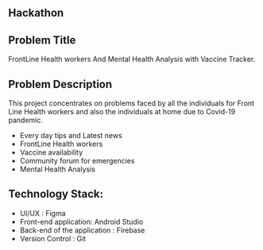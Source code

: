 ## Hackathon
## Problem Title
FrontLine Health workers And Mental Health Analysis with
Vaccine Tracker.

## Problem Description
This project concentrates on problems faced by all the
individuals for Front Line Health workers and also the individuals at home due
to Covid-19 pandemic.

- Every day tips and Latest news
- FrontLine Health workers
- Vaccine availability
- Community forum for emergencies
- Mental Health Analysis

## Technology Stack:
- UI/UX : Figma
- Front-end application: Android Studio 
- Back-end of the application : Firebase
- Version Control : Git
